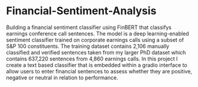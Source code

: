 # Financial-Sentiment-Analysis
Building a financial sentiment classifier using FinBERT that classifys earnings conference call sentences. The model is a deep learning-enabled sentiment classifier trained on corporate earnings calls using a subset of S&P 100 constituents. The training dataset contains 2,106 manually classified and verified sentences taken from my larger PhD dataset which contains 637,220 sentences from 4,860 earnings calls. In this project I create a text based classifier that is embedded within a gradio interface to allow users to enter financial sentences to assess whether they are positive, negative or neutral in relation to performance.
  
